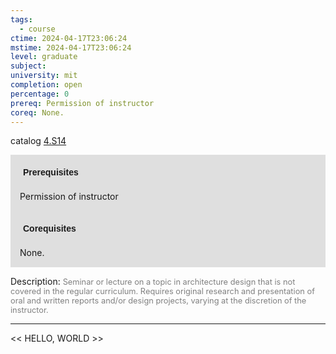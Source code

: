 ```yaml
---
tags:
  - course
ctime: 2024-04-17T23:06:24
mstime: 2024-04-17T23:06:24
level: graduate
subject: 
university: mit
completion: open
percentage: 0
prereq: Permission of instructor
coreq: None.
---
```


catalog [4.S14](http://student.mit.edu/catalog/m4a.html#4.S14)

<span style="display: block; padding: 15px; background-color: rgb(100, 100, 100, 0.2);"><font id="m_prereq3058_0" style="display: block; font-family: Arial, sans-serif; font-weight: bold; padding: 5px">Prerequisites</font><br><span id="prereq3058_0">Permission of instructor</span></span>
<span style="display: block; padding: 15px; background-color: rgb(100, 100, 100, 0.2);"><font id="m_coreq3058_0" style="display: block; font-family: Arial, sans-serif; font-weight: bold; padding: 5px">Corequisites</font><br><span id="coreq3058_0">None.</span></span>

<font style="">Description:</font>
<font style="color: grey; font-size: 0.8rem;">Seminar or lecture on a topic in architecture design that is not covered in the regular curriculum. Requires original research and presentation of oral and written reports and/or design projects, varying at the discretion of the instructor.</font>



---

<< HELLO, WORLD >>

